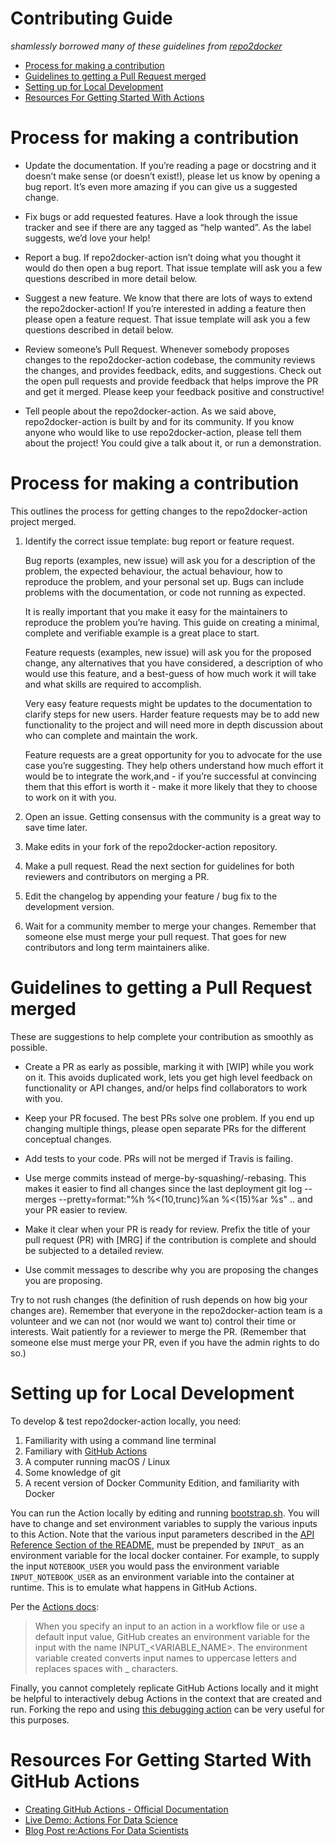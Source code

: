 # Contributing Guide

_shamlessly borrowed many of these guidelines from [repo2docker](https://repo2docker.readthedocs.io/en/latest/contributing/contributing.html#types-of-contribution)_

<!-- TOC depthFrom:1 depthTo:6 withLinks:1 updateOnSave:1 orderedList:0 -->

- [Process for making a contribution](#process-for-making-a-contribution)
- [Guidelines to getting a Pull Request merged](#guidelines-to-getting-a-pull-request-merged)
- [Setting up for Local Development](#setting-up-for-local-development)
- [Resources For Getting Started With Actions](#resources-for-getting-started-with-actions)

<!-- /TOC -->

# Process for making a contribution

- Update the documentation. If you’re reading a page or docstring and it doesn’t make sense (or doesn’t exist!), please let us know by opening a bug report. It’s even more amazing if you can give us a suggested change.

- Fix bugs or add requested features. Have a look through the issue tracker and see if there are any tagged as “help wanted”. As the label suggests, we’d love your help!

- Report a bug. If repo2docker-action isn’t doing what you thought it would do then open a bug report. That issue template will ask you a few questions described in more detail below.

- Suggest a new feature. We know that there are lots of ways to extend the repo2docker-action! If you’re interested in adding a feature then please open a feature request. That issue template will ask you a few questions described in detail below.

- Review someone’s Pull Request. Whenever somebody proposes changes to the repo2docker-action codebase, the community reviews the changes, and provides feedback, edits, and suggestions. Check out the open pull requests and provide feedback that helps improve the PR and get it merged. Please keep your feedback positive and constructive!

- Tell people about the repo2docker-action. As we said above, repo2docker-action is built by and for its community. If you know anyone who would like to use repo2docker-action, please tell them about the project! You could give a talk about it, or run a demonstration.

# Process for making a contribution

This outlines the process for getting changes to the repo2docker-action project merged.

1. Identify the correct issue template: bug report or feature request.

    Bug reports (examples, new issue) will ask you for a description of the problem, the expected behaviour, the actual behaviour, how to reproduce the problem, and your personal set up. Bugs can include problems with the documentation, or code not running as expected.

    It is really important that you make it easy for the maintainers to reproduce the problem you’re having. This guide on creating a minimal, complete and verifiable example is a great place to start.

    Feature requests (examples, new issue) will ask you for the proposed change, any alternatives that you have considered, a description of who would use this feature, and a best-guess of how much work it will take and what skills are required to accomplish.

    Very easy feature requests might be updates to the documentation to clarify steps for new users. Harder feature requests may be to add new functionality to the project and will need more in depth discussion about who can complete and maintain the work.

    Feature requests are a great opportunity for you to advocate for the use case you’re suggesting. They help others understand how much effort it would be to integrate the work,and - if you’re successful at convincing them that this effort is worth it - make it more likely that they to choose to work on it with you.

2. Open an issue. Getting consensus with the community is a great way to save time later.

3. Make edits in your fork of the repo2docker-action repository.

4. Make a pull request. Read the next section for guidelines for both reviewers and contributors on merging a PR.

5. Edit the changelog by appending your feature / bug fix to the development version.

5. Wait for a community member to merge your changes. Remember that someone else must merge your pull request. That goes for new contributors and long term maintainers alike.


# Guidelines to getting a Pull Request merged

These are suggestions to help complete your contribution as smoothly as possible.

- Create a PR as early as possible, marking it with [WIP] while you work on it. This avoids duplicated work, lets you get high level feedback on functionality or API changes, and/or helps find collaborators to work with you.

- Keep your PR focused. The best PRs solve one problem. If you end up changing multiple things, please open separate PRs for the different conceptual changes.

- Add tests to your code. PRs will not be merged if Travis is failing.

- Use merge commits instead of merge-by-squashing/-rebasing. This makes it easier to find all changes since the last deployment git log --merges --pretty=format:"%h %<(10,trunc)%an %<(15)%ar %s" <deployed-revision>.. and your PR easier to review.

- Make it clear when your PR is ready for review. Prefix the title of your pull request (PR) with [MRG] if the contribution is complete and should be subjected to a detailed review.

- Use commit messages to describe why you are proposing the changes you are proposing.

Try to not rush changes (the definition of rush depends on how big your changes are). Remember that everyone in the repo2docker-action team is a volunteer and we can not (nor would we want to) control their time or interests. Wait patiently for a reviewer to merge the PR. (Remember that someone else must merge your PR, even if you have the admin rights to do so.)

# Setting up for Local Development

To develop & test repo2docker-action locally, you need:

1. Familiarity with using a command line terminal
2. Familiary with [GitHub Actions](https://docs.github.com/en/actions)
2. A computer running macOS / Linux
3. Some knowledge of git
4. A recent version of Docker Community Edition, and familiarity with Docker

You can run the Action locally by editing and running [bootstrap.sh](./bootstrap.sh).  You will have to change and set environment variables to supply the various inputs to this Action.  Note that the various input parameters described in the [API Reference Section of the README](https://github.com/machine-learning-apps/repo2docker-action#api-reference), must be prepended by `INPUT_` as an environment variable for the local docker container.  For example, to supply the input `NOTEBOOK_USER` you would pass the environment variable `INPUT_NOTEBOOK_USER` as an environment variable into the container at runtime.  This is to emulate what happens in GitHub Actions.

Per the [Actions docs](https://docs.github.com/en/actions/creating-actions/metadata-syntax-for-github-actions#inputs):

> When you specify an input to an action in a workflow file or use a default input value, GitHub creates an environment variable for the input with the name INPUT_<VARIABLE_NAME>. The environment variable created converts input names to uppercase letters and replaces spaces with _ characters.

Finally, you cannot completely replicate GitHub Actions locally and it might be helpful to interactively debug Actions in the context that are created and run.  Forking the repo and using [this debugging action](https://github.com/marketplace/actions/debugging-with-tmate) can be very useful for this purposes.

# Resources For Getting Started With GitHub Actions

- [Creating GitHub Actions - Official Documentation](https://docs.github.com/en/actions/creating-actions)
- [Live Demo: Actions For Data Science](https://youtu.be/S-kn4mmlxFU)
- [Blog Post re:Actions For Data Scientists](https://fastpages.fast.ai/actions/markdown/2020/03/06/fastpages-actions.html)

